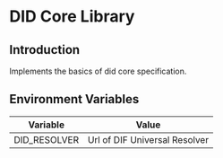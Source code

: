 # DID Core Library

## Introduction

Implements the basics of did core specification.

## Environment Variables

|Variable|Value|
|--------|-----|
|DID_RESOLVER| Url of DIF Universal Resolver |
